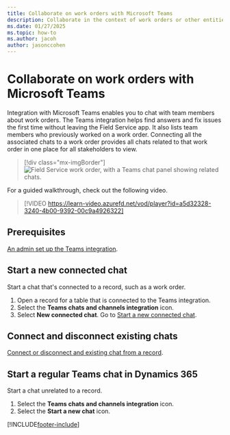 ```yaml
---
title: Collaborate on work orders with Microsoft Teams
description: Collaborate in the context of work orders or other entities by integrating with Microsoft Teams.
ms.date: 01/27/2025
ms.topic: how-to
ms.author: jacoh
author: jasonccohen
---
```


# Collaborate on work orders with Microsoft Teams

Integration with Microsoft Teams enables you to chat with team members about work orders. The Teams integration helps find answers and fix issues the first time without leaving the Field Service app. It also lists team members who previously worked on a work order. Connecting all the associated chats to a work order provides all chats related to that work order in one place for all stakeholders to view.

> [!div class="mx-imgBorder"]
> ![Field Service work order, with a Teams chat panel showing related chats.](./media/work-order-teams-messages.png)

For a guided walkthrough, check out the following video.

> [!VIDEO https://learn-video.azurefd.net/vod/player?id=a5d32328-3240-4b00-9392-00c9a4926322]

## Prerequisites

[An admin set up the Teams integration](field-service-teams-collab-admin.md).

## Start a new connected chat

Start a chat that's connected to a record, such as a work order.

1. Open a record for a table that is connected to the Teams integration.
1. Select the **Teams chats and channels integration** icon.
1. Select **New connected chat**. Go to [Start a new connected chat](/dynamics365/customer-service/use/use-teams-chat#start-a-new-connected-chat).

## Connect and disconnect existing chats

[Connect or disconnect and existing chat from a record](/dynamics365/customer-service/use/use-teams-chat#connect-or-disconnect-an-existing-chat-from-a-record).

## Start a regular Teams chat in Dynamics 365

Start a chat unrelated to a record.

1. Select the **Teams chats and channels integration** icon.
1. Select the **Start a new chat** icon.

[!INCLUDE[footer-include](../includes/footer-banner.md)]
